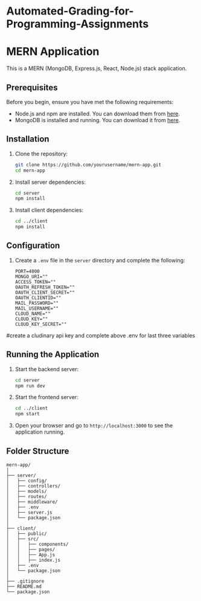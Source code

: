 # Automated-Grading-for-Programming-Assignments

# MERN Application

This is a MERN (MongoDB, Express.js, React, Node.js) stack application.

## Prerequisites

Before you begin, ensure you have met the following requirements:
- Node.js and npm are installed. You can download them from [here](https://nodejs.org/).
- MongoDB is installed and running. You can download it from [here](https://www.mongodb.com/try/download/community).

## Installation

1. Clone the repository:
    ```bash
    git clone https://github.com/yourusername/mern-app.git
    cd mern-app
    ```

2. Install server dependencies:
    ```bash
    cd server
    npm install
    ```

3. Install client dependencies:
    ```bash
    cd ../client
    npm install
    ```

## Configuration

1. Create a `.env` file in the `server` directory and complete the following:
    ```env
    PORT=4000
    MONGO_URI=""
    ACCESS_TOKEN=""
    OAUTH_REFRESH_TOKEN=""
    OAUTH_CLIENT_SECRET=""
    OAUTH_CLIENTID=""
    MAIL_PASSWORD=""
    MAIL_USERNAME=""
    CLOUD_NAME=""
    CLOUD_KEY=""
    CLOUD_KEY_SECRET=""
    ```

#create a cludinary api key and complete above .env for last three variables 

## Running the Application

1. Start the backend server:
    ```bash
    cd server
    npm run dev
    ```

2. Start the frontend server:
    ```bash
    cd ../client
    npm start
    ```

3. Open your browser and go to `http://localhost:3000` to see the application running.

## Folder Structure

```plaintext
mern-app/
│
├── server/
│   ├── config/
│   ├── controllers/
│   ├── models/
│   ├── routes/
│   ├── middleware/
│   ├── .env
│   ├── server.js
│   └── package.json
│
├── client/
│   ├── public/
│   ├── src/
│   │   ├── components/
│   │   ├── pages/
│   │   ├── App.js
│   │   ├── index.js
│   ├── .env
│   └── package.json
│
├── .gitignore
├── README.md
└── package.json
